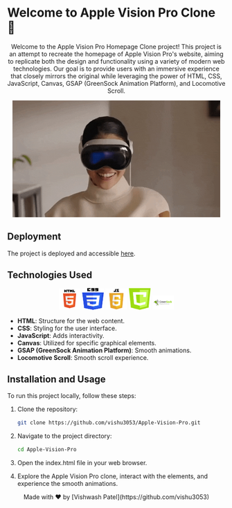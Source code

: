 # Welcome to Apple Vision Pro Clone 🍏

<p align="center">Welcome to the Apple Vision Pro Homepage Clone project! This project is an attempt to recreate the homepage of Apple Vision Pro's website, aiming to replicate both the design and functionality using a variety of modern web technologies. Our goal is to provide users with an immersive experience that closely mirrors the original while leveraging the power of HTML, CSS, JavaScript, Canvas, GSAP (GreenSock Animation Platform), and Locomotive Scroll.</p>

<p align="center">
  <img src="demo.gif" alt="Demo">
</p>


## Deployment
The project is deployed and accessible [here](https://applevisionproweb.netlify.app/).

## Technologies Used
<div align="center">
  <img src="HTML5.png" alt="HTML5" title="HTML5" height="50" width="50">
  <img src="CSS.png" alt="CSS3" title="CSS3" height="50" width="50">
  <img src="JS.png" alt="JavaScript" title="JavaScript" height="50" width="50">
  <img src="canvas.png" alt="Canvas" title="Canvas" height="50" width="50">
  <img src="GSAP.png" alt="GSAP" title="GSAP" width="50">
</div>

- **HTML**: Structure for the web content.
- **CSS**: Styling for the user interface.
- **JavaScript**: Adds interactivity.
- **Canvas**: Utilized for specific graphical elements.
- **GSAP (GreenSock Animation Platform)**: Smooth animations.
- **Locomotive Scroll**: Smooth scroll experience.

## Installation and Usage

To run this project locally, follow these steps:

1. Clone the repository:

   ```bash
   git clone https://github.com/vishu3053/Apple-Vision-Pro.git

2. Navigate to the project directory:

   ```bash
   cd Apple-Vision-Pro

3. Open the index.html file in your web browser.

4. Explore the Apple Vision Pro clone, interact with the elements, and experience the smooth animations.


<p align="center">
  Made with ❤️ by [Vishwash Patel](https://github.com/vishu3053)
</p>
